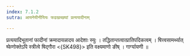 ```yaml
---
index: 7.1.2
sutra: आयनेयीनीयियः फढखच्छघां प्रत्ययादीनाम्

---
```

 प्रत्ययादिभूतानां फादीनां क्रमादायन्नादय आदेशाः स्युः । तद्धितान्तत्वात्प्रातिपदिकत्वम् । षित्त्वसामर्थ्यात् ष्फेणोक्तेऽपि स्त्रीत्वे षिद्गौरा <{SK498}> इति वक्ष्यमाणो ङीष् । गार्ग्यायणी ॥